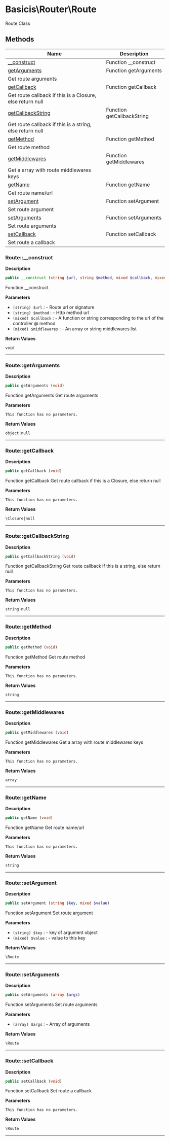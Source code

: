 # Basicis\Router\Route  

Route Class





## Methods

| Name | Description |
|------|-------------|
|[__construct](#route__construct)|Function __construct|
|[getArguments](#routegetarguments)|Function getArguments
Get route arguments|
|[getCallback](#routegetcallback)|Function getCallback
Get route callback if this is a Closure, else return null|
|[getCallbackString](#routegetcallbackstring)|Function getCallbackString
Get route callback if this is a string, else return null|
|[getMethod](#routegetmethod)|Function getMethod
Get route method|
|[getMiddlewares](#routegetmiddlewares)|Function getMiddlewares
Get a array with route middlewares keys|
|[getName](#routegetname)|Function getName
Get route name/url|
|[setArgument](#routesetargument)|Function setArgument
Set route argument|
|[setArguments](#routesetarguments)|Function setArguments
Set route arguments|
|[setCallback](#routesetcallback)|Function setCallback
Set route a callback|




### Route::__construct  

**Description**

```php
public __construct (string $url, string $method, mixed $callback, mixed $middlewares)
```

Function __construct 

 

**Parameters**

* `(string) $url`
: - Route url or signature  
* `(string) $method`
: - Http method url  
* `(mixed) $callback`
: - A function or string corresponding to the url of the controller @ method  
* `(mixed) $middlewares`
: - An array or string middlewares list  

**Return Values**

`void`


<hr />


### Route::getArguments  

**Description**

```php
public getArguments (void)
```

Function getArguments
Get route arguments 

 

**Parameters**

`This function has no parameters.`

**Return Values**

`object|null`




<hr />


### Route::getCallback  

**Description**

```php
public getCallback (void)
```

Function getCallback
Get route callback if this is a Closure, else return null 

 

**Parameters**

`This function has no parameters.`

**Return Values**

`\Closure|null`




<hr />


### Route::getCallbackString  

**Description**

```php
public getCallbackString (void)
```

Function getCallbackString
Get route callback if this is a string, else return null 

 

**Parameters**

`This function has no parameters.`

**Return Values**

`string|null`




<hr />


### Route::getMethod  

**Description**

```php
public getMethod (void)
```

Function getMethod
Get route method 

 

**Parameters**

`This function has no parameters.`

**Return Values**

`string`




<hr />


### Route::getMiddlewares  

**Description**

```php
public getMiddlewares (void)
```

Function getMiddlewares
Get a array with route middlewares keys 

 

**Parameters**

`This function has no parameters.`

**Return Values**

`array`




<hr />


### Route::getName  

**Description**

```php
public getName (void)
```

Function getName
Get route name/url 

 

**Parameters**

`This function has no parameters.`

**Return Values**

`string`




<hr />


### Route::setArgument  

**Description**

```php
public setArgument (string $key, mixed $value)
```

Function setArgument
Set route argument 

 

**Parameters**

* `(string) $key`
: - key of argument object  
* `(mixed) $value`
: - value to this key  

**Return Values**

`\Route`




<hr />


### Route::setArguments  

**Description**

```php
public setArguments (array $args)
```

Function setArguments
Set route arguments 

 

**Parameters**

* `(array) $args`
: - Array of arguments  

**Return Values**

`\Route`




<hr />


### Route::setCallback  

**Description**

```php
public setCallback (void)
```

Function setCallback
Set route a callback 

 

**Parameters**

`This function has no parameters.`

**Return Values**

`\Route`




<hr />

